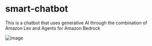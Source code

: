 # smart-chatbot
This is a chatbot that uses generative AI through the combination of Amazon Lex and Agents for Amazon Bedrock

![image](https://github.com/difeorte/smart-chatbot/assets/67489520/d1077e2b-5b6d-4dbb-a624-e26c3c6ec98a)

